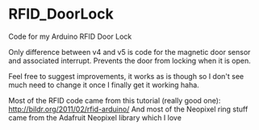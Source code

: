 # RFID_DoorLock
Code for my Arduino RFID Door Lock

Only difference between v4 and v5 is code for the magnetic door sensor and associated interrupt. Prevents the door from locking when it is open. 

Feel free to suggest improvements, it works as is though so I don't see much need to change it once I finally get it working haha.

Most of the RFID code came from this tutorial (really good one): http://bildr.org/2011/02/rfid-arduino/
And most of the Neopixel ring stuff came from the Adafruit Neopixel library which I love
